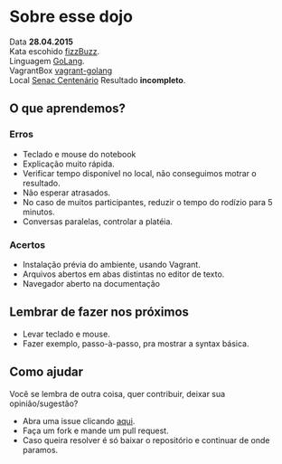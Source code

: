# Sobre esse dojo

Data **28.04.2015**<br/>
Kata escohido [fizzBuzz](http://codingdojo.org/cgi-bin/index.pl?KataFizzBuzz).<br/>
Linguagem [GoLang](golang.org).<br/>
VagrantBox [vagrant-golang](https://github.com/dcoxall/vagrant-golang)<br/>
Local [Senac Centenário](http://www.al.senac.br/)
Resultado **incompleto**.<br/>

## O que aprendemos?
### Erros

* Teclado e mouse do notebook
* Explicação muito rápida.
* Verificar tempo disponível no local, não conseguimos motrar o resultado.
* Não esperar atrasados.
* No caso de muitos participantes, reduzir o tempo do rodízio para 5 minutos.
* Conversas paralelas, controlar a platéia.

### Acertos

* Instalação prévia do ambiente, usando Vagrant.
* Arquivos abertos em abas distintas no editor de texto.
* Navegador aberto na documentação


## Lembrar de fazer nos próximos

* Levar teclado e mouse.
* Fazer exemplo, passo-à-passo, pra mostrar a syntax básica.

## Como ajudar

Você se lembra de outra coisa, quer contribuir, deixar sua opinião/sugestão?

* Abra uma issue clicando [aqui](https://github.com/maceiocodingdojo/1_goLang/issues/new).
* Faça um fork e mande um pull request.
* Caso queira resolver é só baixar o repositório e continuar de onde paramos.

